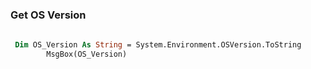 ﻿###  Get OS Version

```vb
 
 Dim OS_Version As String = System.Environment.OSVersion.ToString
        MsgBox(OS_Version)

``` 